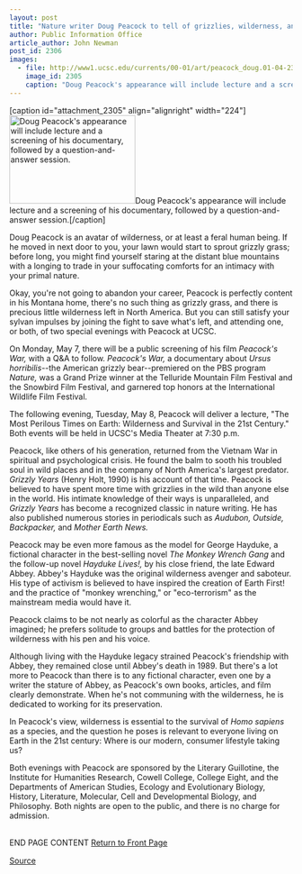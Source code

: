 ```yaml
---
layout: post
title: "Nature writer Doug Peacock to tell of grizzlies, wilderness, and survival"
author: Public Information Office
article_author: John Newman
post_id: 2306
images:
  - file: http://www1.ucsc.edu/currents/00-01/art/peacock_doug.01-04-23.224.jpg
    image_id: 2305
    caption: "Doug Peacock's appearance will include lecture and a screening of his documentary, followed by a question-and-answer session."
---
```


[caption id="attachment_2305" align="alignright" width="224"]<a href="http://dev-ucsc-news.pantheonsite.io/wp-content/uploads/2001/04/peacock_doug.01-04-23.224.jpg"><img class="size-full wp-image-2305" src="http://dev-ucsc-news.pantheonsite.io/wp-content/uploads/2001/04/peacock_doug.01-04-23.224.jpg" alt="Doug Peacock's appearance will include lecture and a screening of his documentary, followed by a question-and-answer session." width="224" height="157" /></a>Doug Peacock's appearance will include lecture and a screening of his documentary, followed by a question-and-answer session.[/caption]
<p>
  Doug Peacock is an avatar of wilderness, or at least a feral human being. If he moved in next door to you, your lawn would start to sprout grizzly grass; before long, you might find yourself staring at the distant blue mountains with a longing to trade in your suffocating comforts for an intimacy with your primal nature.
</p>Okay, you're not going to abandon your career, Peacock is perfectly content in his Montana home, there's no such thing as grizzly grass, and there is precious little wilderness left in North America. But you can still satisfy your sylvan impulses by joining the fight to save what's left, and attending one, or both, of two special evenings with Peacock at UCSC.
<p>
  On Monday, May 7, there will be a public screening of his film <i>Peacock's War,</i> with a Q&amp;A to follow. <i>Peacock's War,</i> a documentary about <i>Ursus horribilis</i>--the American grizzly bear--premiered on the PBS program <i>Nature,</i> was a Grand Prize winner at the Telluride Mountain Film Festival and the Snowbird Film Festival, and garnered top honors at the International Wildlife Film Festival.
</p>
<p>
  The following evening, Tuesday, May 8, Peacock will deliver a lecture, "The Most Perilous Times on Earth: Wilderness and Survival in the 21st Century." Both events will be held in UCSC's Media Theater at 7:30 p.m.
</p>
<p>
  Peacock, like others of his generation, returned from the Vietnam War in spiritual and psychological crisis. He found the balm to sooth his troubled soul in wild places and in the company of North America's largest predator. <i>Grizzly Years</i> (Henry Holt, 1990) is his account of that time. Peacock is believed to have spent more time with grizzlies in the wild than anyone else in the world. His intimate knowledge of their ways is unparalleled, and <i>Grizzly Years</i> has become a recognized classic in nature writing. He has also published numerous stories in periodicals such as <i>Audubon, Outside, Backpacker,</i> and <i>Mother Earth News.</i>
</p>
<p>
  Peacock may be even more famous as the model for George Hayduke, a fictional character in the best-selling novel <i>The Monkey Wrench Gang</i> and the follow-up novel <i>Hayduke Lives!,</i> by his close friend, the late Edward Abbey. Abbey's Hayduke was the original wilderness avenger and saboteur. His type of activism is believed to have inspired the creation of Earth First! and the practice of "monkey wrenching," or "eco-terrorism" as the mainstream media would have it.
</p>
<p>
  Peacock claims to be not nearly as colorful as the character Abbey imagined; he prefers solitude to groups and battles for the protection of wilderness with his pen and his voice.
</p>
<p>
  Although living with the Hayduke legacy strained Peacock's friendship with Abbey, they remained close until Abbey's death in 1989. But there's a lot more to Peacock than there is to any fictional character, even one by a writer the stature of Abbey, as Peacock's own books, articles, and film clearly demonstrate. When he's not communing with the wilderness, he is dedicated to working for its preservation.
</p>
<p>
  In Peacock's view, wilderness is essential to the survival of <i>Homo sapiens</i> as a species, and the question he poses is relevant to everyone living on Earth in the 21st century: Where is our modern, consumer lifestyle taking us?
</p>
<p>
  Both evenings with Peacock are sponsored by the Literary Guillotine, the Institute for Humanities Research, Cowell College, College Eight, and the Departments of American Studies, Ecology and Evolutionary Biology, History, Literature, Molecular, Cell and Developmental Biology, and Philosophy. Both nights are open to the public, and there is no charge for admission.
</p>
<p>
  <br>
  END PAGE CONTENT <a href="../../index.html">Return to Front Page</a> <img align="bottom" alt=" " border="0" height="1" src="../../images/trans.gif" width="385">
</p>
<p><a href="http://www1.ucsc.edu/currents/00-01/04-23/peacock.html" title="Permalink to peacock">Source</a></p>
